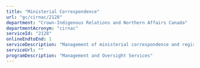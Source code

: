 ```yaml
---
title: "Ministerial Correspondence"
url: "gc/cirnac/2128"
department: "Crown-Indigenous Relations and Northern Affairs Canada"
departmentAcronym: "cirnac"
serviceId: "2128"
onlineEndtoEnd: 1
serviceDescription: "Management of ministerial correspondence and registry services in partnership with CIRNAC sectors."
serviceUrl: ""
programDescription: "Management and Oversight Services"
---
```

